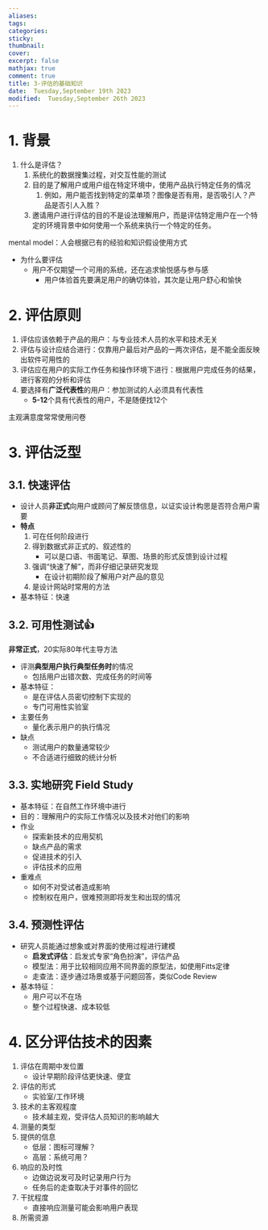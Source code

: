 ```yaml
---
aliases: 
tags: 
categories: 
sticky: 
thumbnail: 
cover: 
excerpt: false
mathjax: true
comment: true
title: 3-评估的基础知识
date:  Tuesday,September 19th 2023
modified:  Tuesday,September 26th 2023
---
```


# 1. 背景

1. 什么是评估？
    1. 系统化的数据搜集过程，对交互性能的测试
    2. 目的是了解用户或用户组在特定环境中，使用产品执行特定任务的情况
        1. 例如，用户能否找到特定的菜单项？图像是否有用，是否吸引人？产品是否引人入胜？
    3. 邀请用户进行评估的目的不是设法理解用户，而是评估特定用户在一个特定的环境背景中如何使用一个系统来执行一个特定的任务。

mental model：人会根据已有的经验和知识假设使用方式

- 为什么要评估
	- 用户不仅期望一个可用的系统，还在追求愉悦感与参与感
		- 用户体验首先要满足用户的确切体验，其次是让用户舒心和愉快

# 2. 评估原则

1. 评估应该依赖于产品的用户：与专业技术人员的水平和技术无关
2. 评估与设计应结合进行：仅靠用户最后对产品的一两次评估，是不能全面反映出软件可用性的
3. 评估应在用户的实际工作任务和操作环境下进行：根据用户完成任务的结果，进行客观的分析和评估
4. 要选择有**广泛代表性**的用户：参加测试的人必须具有代表性
	- **5-12**个具有代表性的用户，不是随便找12个

主观满意度常常使用问卷

# 3. 评估泛型

## 3.1. 快速评估

- 设计人员**非正式**向用户或顾问了解反馈信息，以证实设计构思是否符合用户需要
- **特点**
	1. 可在任何阶段进行
	2. 得到数据式非正式的、叙述性的
		- 可以是口语、书面笔记、草图、场景的形式反馈到设计过程
	3. 强调“快速了解”，而非仔细记录研究发现
		- 在设计初期阶段了解用户对产品的意见
	4. 是设计网站时常用的方法
- 基本特征：快速

## 3.2. 可用性测试👍

**非常正式**，20实际80年代主导方法

- 评测**典型用户执行典型任务时**的情况
	- 包括用户出错次数、完成任务的时间等
- 基本特征：
	- 是在评估人员密切控制下实现的
	- 专门可用性实验室
- 主要任务
	- 量化表示用户的执行情况
- 缺点
	- 测试用户的数量通常较少
	- 不合适进行细致的统计分析

## 3.3. 实地研究 Field Study

- 基本特征：在自然工作环境中进行
- 目的：理解用户的实际工作情况以及技术对他们的影响
- 作业
	- 探索新技术的应用契机
	- 缺点产品的需求
	- 促进技术的引入
	- 评估技术的应用
- 重难点
	- 如何不对受试者造成影响
	- 控制权在用户，很难预测即将发生和出现的情况

## 3.4. 预测性评估

- 研究人员能通过想象或对界面的使用过程进行建模
	- **启发式评估**：启发式专家“角色扮演”，评估产品
	- 模型法：用于比较相同应用不同界面的原型法，如使用Fitts定律
	- 走查法：逐步通过场景或基于问题回答，类似Code Review
- 基本特征：
	- 用户可以不在场
	- 整个过程快速、成本较低

# 4. 区分评估技术的因素

1. 评估在周期中发位置
	- 设计早期阶段评估更快速、便宜
2. 评估的形式
	- 实验室/工作环境
3. 技术的主客观程度
	- 技术越主观，受评估人员知识的影响越大
4. 测量的类型
5. 提供的信息
	- 低层：图标可理解？
	- 高层：系统可用？
6. 响应的及时性
	- 边做边说发可及时记录用户行为
	- 任务后的走查取决于对事件的回忆
7. 干扰程度
	- 直接响应测量可能会影响用户表现
8. 所需资源


